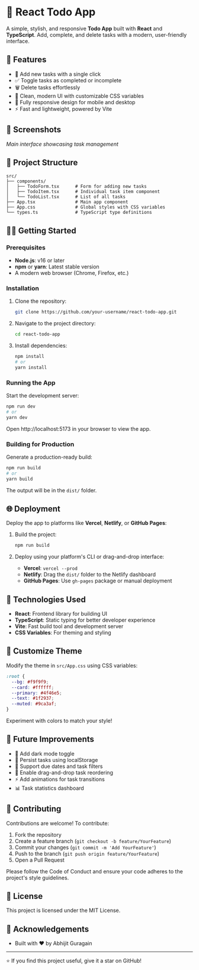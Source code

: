 # 📝 React Todo App

A simple, stylish, and responsive **Todo App** built with **React** and **TypeScript**. Add, complete, and delete tasks with a modern, user-friendly interface.

## 🚀 Features

- 📌 Add new tasks with a single click
- ✅ Toggle tasks as completed or incomplete
- 🗑️ Delete tasks effortlessly
- 🎨 Clean, modern UI with customizable CSS variables
- 📱 Fully responsive design for mobile and desktop
- ⚡ Fast and lightweight, powered by Vite

## 📸 Screenshots

*Main interface showcasing task management*

## 📁 Project Structure

```
src/
├── components/
│   ├── TodoForm.tsx      # Form for adding new tasks
│   ├── TodoItem.tsx      # Individual task item component
│   └── TodoList.tsx      # List of all tasks
├── App.tsx               # Main app component
├── App.css               # Global styles with CSS variables
└── types.ts              # TypeScript type definitions
```

## 🧑‍💻 Getting Started

### Prerequisites

- **Node.js**: v16 or later
- **npm** or **yarn**: Latest stable version
- A modern web browser (Chrome, Firefox, etc.)

### Installation

1. Clone the repository:

   ```bash
   git clone https://github.com/your-username/react-todo-app.git
   ```

2. Navigate to the project directory:

   ```bash
   cd react-todo-app
   ```

3. Install dependencies:

   ```bash
   npm install
   # or
   yarn install
   ```

### Running the App

Start the development server:

```bash
npm run dev
# or
yarn dev
```

Open http://localhost:5173 in your browser to view the app.

### Building for Production

Generate a production-ready build:

```bash
npm run build
# or
yarn build
```

The output will be in the `dist/` folder.

## 🌐 Deployment

Deploy the app to platforms like **Vercel**, **Netlify**, or **GitHub Pages**:

1. Build the project:

   ```bash
   npm run build
   ```

2. Deploy using your platform's CLI or drag-and-drop interface:

   - **Vercel**: `vercel --prod`
   - **Netlify**: Drag the `dist/` folder to the Netlify dashboard
   - **GitHub Pages**: Use `gh-pages` package or manual deployment

## 🧠 Technologies Used

- **React**: Frontend library for building UI
- **TypeScript**: Static typing for better developer experience
- **Vite**: Fast build tool and development server
- **CSS Variables**: For theming and styling

## 🎨 Customize Theme

Modify the theme in `src/App.css` using CSS variables:

```css
:root {
  --bg: #f9f9f9;
  --card: #ffffff;
  --primary: #4f46e5;
  --text: #1f2937;
  --muted: #9ca3af;
}
```

Experiment with colors to match your style!

## 🔮 Future Improvements

- 🌙 Add dark mode toggle
- 💾 Persist tasks using localStorage
- 📅 Support due dates and task filters
- 🟰 Enable drag-and-drop task reordering
- ⚡ Add animations for task transitions
- 📊 Task statistics dashboard

## 🤝 Contributing

Contributions are welcome! To contribute:

1. Fork the repository
2. Create a feature branch (`git checkout -b feature/YourFeature`)
3. Commit your changes (`git commit -m 'Add YourFeature'`)
4. Push to the branch (`git push origin feature/YourFeature`)
5. Open a Pull Request

Please follow the Code of Conduct and ensure your code adheres to the project's style guidelines.

## 📄 License

This project is licensed under the MIT License.

## 🙌 Acknowledgements

- Built with ❤️ by Abhijit Guragain

---

⭐️ If you find this project useful, give it a star on GitHub!
